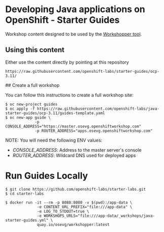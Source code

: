 # Developing Java applications on OpenShift - Starter Guides 

Workshop content designed to be used by the [Workshopper tool](https://github.com/osevg/workshopper).

## Using this content

Either use the content directly by pointing at this repository

```
https://raw.githubusercontent.com/openshift-labs/starter-guides/ocp-3.11/
```

## Create a full workshop

You can follow this instructions to create a full workshop site:

```
$ oc new-project guides
$ oc apply -f https://raw.githubusercontent.com/openshift-labs/java-starter-guides/ocp-3.11/guides-template.yaml
$ oc new-app guide \
             -p CONSOLE_ADDRESS="https://master.osevg.openshiftworkshop.com"
             -p ROUTER_ADDRESS="apps.osevg.openshiftworkshop.com"
```

NOTE: You will need the following ENV values:

* *CONSOLE_ADDRESS*: Address to the master server's console
* *ROUTER_ADDRESS*: Wildcard DNS used for deployed apps

# Run Guides Locally
```
$ git clone https://github.com/openshift-labs/starter-labs.git
$ cd starter-labs

$ docker run -it --rm -p 8080:8080 -v $(pwd):/app-data \
              -e CONTENT_URL_PREFIX="file:///app-data" \
              -e LOG_TO_STDOUT=true \
              -e WORKSHOPS_URLS="file:///app-data/_workshops/java-starter-guides.yml" \
              quay.io/osevg/workshopper:latest 
```
